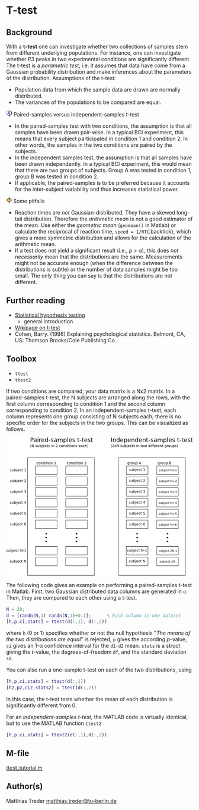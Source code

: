 # T-test


## Background

With a **t-test** one can investigate whether two collections of samples stem
from different underlying populations. For instance, one can investigate whether
P3 peaks in two experimental conditions are significantly different. The t-test
is a *parametric test*, i.e. it assumes that data have come from a Gaussian
probability distribution and make inferences about the parameters of the
distribution. Assumptions of the t-test:

* Population data from which the sample data are drawn are normally distributed.
* The variances of the populations to be compared are equal.

![{i}](_static/icon-info.png "{i}") Paired-samples versus independent-samples
t-test

* In the paired-samples test with two conditions, the assumption is that all
  samples have been drawn pair-wise. In a typical BCI experiment, this means
  that every subject participated in condition 1 and condition 2. In other
  words, the samples in the two conditions are paired by the subjects.
* In the independent samples test, the assumption is that all samples have been
  drawn independently. In a typical BCI experiment, this would mean that there
  are two groups of subjects. Group A was tested in condition 1, group B was
  tested in condition 2.
* If applicable, the paired-samples is to be preferred because it accounts for
  the inter-subject variability and thus increases statistical power.

![\<!\>](_static/attention.png "<!>") Some pitfalls

* Reaction times are *not* Gaussian-distributed. They have a skewed long-tail
  distribution. Therefore the *arithmetic mean* is not a good estimator of the
  mean. Use either the *geometric mean* (`geomean()` in Matlab) or calculate the
  reciprocal of reaction time, `speed = 1/RT`{.backtick}, which gives a more
  symmetric distribution and allows for the calculation of the arithmetic mean.
* If a test does not yield a significant result (i.e., *p* \> α), this does *not
  necessarily* mean that the distributions are the same. Measurements might not
  be accurate enough (when the difference between the distributions is subtle)
  or the number of data samples might be too small. The only thing you can say
  is that the distributions are not different.

## Further reading

* [Statistical hypothesis
  testing](http://en.wikipedia.org/wiki/Statistical_hypothesis_testing)
    - general introduction
* [Wikipage on t-test](http://en.wikipedia.org/wiki/Student%27s_t-test)
* Cohen, Barry. (1996)  Explaining psychological statistics. Belmont, CA, US:
  Thomson Brooks/Cole Publishing Co..

## Toolbox

* `ttest`
* `ttest2`

If two conditions are compared, your data matrix is a Nx2 matrix. In a
paired-samples t-test, the N subjects are arranged along the rows, with the
first column corresponding to condition 1 and the second column corresponding to
condition 2. In an independent-samples t-test, each column represents one group
consisting of N subjects each; there is no specific order for the subjects in
the two groups. This can be visualized as follows.

![t-test](_static/ToolboxStatisticsTtest.png)

The following code gives an example on performing a paired-samples t-test in
Matlab. First, two Gaussian distributed data columns are generated in `d`. Then,
they are compared to each other using a t-test.


```matlab
N = 20;
d = [randn(N,1) randn(N,1)+0.1];      % Each column is one dataset
[h,p,ci,stats] = ttest(d(:,1), d(:,2))
```

where `h` (0 or 1) specifies whether or not the null hypothesis "*The means of
the two distributions are equal*" is rejected, `p` gives the according
*p*-value, `ci` gives an 1-α confidence interval for the `d1-d2` mean. `stats`
is a struct giving the *t*-value, the degrees-of-freedom `df`, and the standard
deviation `sd`.

You can also run a one-sample t-test on each of the two distributions, using


```matlab
[h,p,ci,stats] = ttest(d(:,1))
[h2,p2,ci2,stats2] = ttest(d(:,2))
```

In this case, the t-test tests whether the mean of each distribution is
significantly different from 0.

For an *independent-samples t-test*, the MATLAB code is virtually identical, but
to use the MATLAB function `ttest2`

```matlab
[h,p,ci,stats] = ttest2(d(:,1),d(:,2))
```

## M-file

[ttest\_tutorial.m](_static/ttest_tutorial.m)

## Author(s)

Matthias Treder
[matthias.treder@tu-berlin.de](mailto:matthias.treder@tu-berlin.de)

